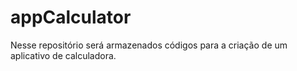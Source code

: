 # appCalculator
Nesse repositório será armazenados códigos para a criação de um aplicativo de calculadora.
